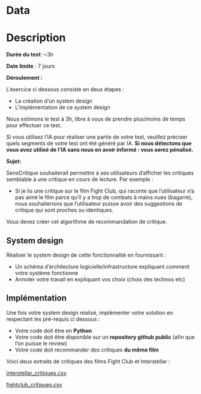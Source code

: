 # Data

# Description

**Durée du test**:  ~3h

**Date limite** : 7 jours

**Déroulement :** 

L’exercice ci dessous consiste en deux étapes : 

- La création d’un system design
- L’implémentation de ce system design

Nous estimons le test à 3h, libre à vous de prendre plus/moins de temps pour effectuer ce test.

Si vous utilisez l’IA pour réaliser une partie de votre test, veuillez préciser quels segments de votre test ont été généré par IA. 
**Si nous détectons que vous avez utilisé de l’IA sans nous en avoir informé : vous serez pénalisé.**

**Sujet:**

SensCritique souhaiterait permettre à ses utilisateurs d’afficher les critiques semblable à une critique en cours de lecture. Par exemple : 

- Si je lis une critique sur le film Fight Club, qui raconte que l’utilisateur n’a pas aimé le film parce qu’il y a trop de combats à mains nues (bagarre), nous souhaiterions que l’utilisateur puisse avoir des suggestions de critique qui sont proches ou identiques.

Vous devez créer cet algorithme de recommandation de critique.

## System design

Réaliser le system design de cette fonctionnalité en fournissant : 

- Un schéma d’architecture logicielle/infrastructure expliquant comment votre système fonctionne
- Annoter votre travail en expliquant vos choix (choix des technos etc)

## Implémentation

Une fois votre system design réalisé, implémenter votre solution en respectant les pré-requis ci dessous : 

- Votre code doit être en **Python**
- Votre code doit être disponible sur un **repository github public** (afin que l’on puisse le review)
- Votre code doit recommander des critiques **du même film**

Voici deux extraits de critiques des films Fight Club et Interstellar :

[interstellar_critiques.csv](Data%2027f882bc47288193bf51d583a60c481f/interstellar_critique.csv)

[fightclub_critiques.csv](Data%2027f882bc47288193bf51d583a60c481f/fightclub_critiques.csv)